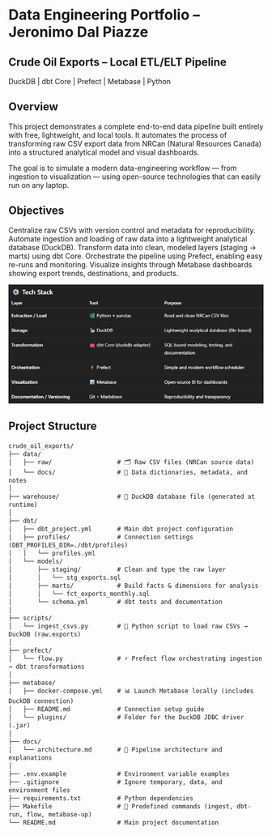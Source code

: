 # Data Engineering Portfolio – Jeronimo Dal Piazze

## Crude Oil Exports – Local ETL/ELT Pipeline
DuckDB | dbt Core | Prefect | Metabase | Python

## Overview
This project demonstrates a complete end-to-end data pipeline built entirely with free, lightweight, and local tools.
It automates the process of transforming raw CSV export data from NRCan (Natural Resources Canada) into a structured analytical model and visual dashboards.

The goal is to simulate a modern data-engineering workflow — from ingestion to visualization — using open-source technologies that can easily run on any laptop.

## Objectives
Centralize raw CSVs with version control and metadata for reproducibility.
Automate ingestion and loading of raw data into a lightweight analytical database (DuckDB).
Transform data into clean, modeled layers (staging → marts) using dbt Core.
Orchestrate the pipeline using Prefect, enabling easy re-runs and monitoring.
Visualize insights through Metabase dashboards showing export trends, destinations, and products.

![alt text](image.png)

## Project Structure

```text
crude_oil_exports/
├── data/
│   ├── raw/                  # 🗂️ Raw CSV files (NRCan source data)
│   └── docs/                 # 📘 Data dictionaries, metadata, and notes
│
├── warehouse/                # 🦆 DuckDB database file (generated at runtime)
│
├── dbt/
│   ├── dbt_project.yml       # Main dbt project configuration
│   ├── profiles/             # Connection settings (DBT_PROFILES_DIR=./dbt/profiles)
│   │   └── profiles.yml
│   └── models/
│       ├── staging/          # Clean and type the raw layer
│       │   └── stg_exports.sql
│       ├── marts/            # Build facts & dimensions for analysis
│       │   └── fct_exports_monthly.sql
│       └── schema.yml        # dbt tests and documentation
│
├── scripts/
│   └── ingest_csvs.py        # 🐍 Python script to load raw CSVs → DuckDB (raw.exports)
│
├── prefect/
│   └── flow.py               # ⚡ Prefect flow orchestrating ingestion → dbt transformations
│
├── metabase/
│   ├── docker-compose.yml    # 📊 Launch Metabase locally (includes DuckDB connection)
│   ├── README.md             # Connection setup guide
│   └── plugins/              # Folder for the DuckDB JDBC driver (.jar)
│
├── docs/
│   └── architecture.md       # 🧩 Pipeline architecture and explanations
│
├── .env.example              # Environment variable examples
├── .gitignore                # Ignore temporary, data, and environment files
├── requirements.txt          # Python dependencies
├── Makefile                  # 🔧 Predefined commands (ingest, dbt-run, flow, metabase-up)
└── README.md                 # Main project documentation
```